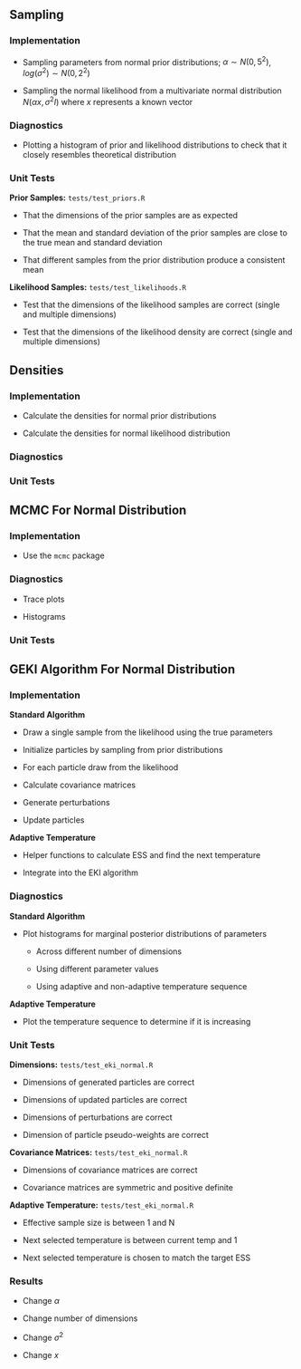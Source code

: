 ## Sampling

### Implementation

-   Sampling parameters from normal prior distributions; $\alpha \sim N(0, 5^2)$, $log(\sigma^2) \sim N(0, 2^2)$

-   Sampling the normal likelihood from a multivariate normal distribution $N(\alpha x, \sigma^2I)$ where $x$ represents a known vector

### Diagnostics

-   Plotting a histogram of prior and likelihood distributions to check that it closely resembles theoretical distribution

### Unit Tests

**Prior Samples:** `tests/test_priors.R`

-   That the dimensions of the prior samples are as expected

-   That the mean and standard deviation of the prior samples are close to the true mean and standard deviation

-   That different samples from the prior distribution produce a consistent mean

**Likelihood Samples:** `tests/test_likelihoods.R`

-   Test that the dimensions of the likelihood samples are correct (single and multiple dimensions)

-   Test that the dimensions of the likelihood density are correct (single and multiple dimensions)

## Densities

### Implementation

-   Calculate the densities for normal prior distributions

-   Calculate the densities for normal likelihood distribution

### **Diagnostics**

### **Unit Tests**

## MCMC For Normal Distribution

### Implementation

-   Use the `mcmc` package

### Diagnostics

-   Trace plots

-   Histograms

### Unit Tests

## **GEKI Algorithm For Normal Distribution**

### **Implementation**

**Standard Algorithm**

-   Draw a single sample from the likelihood using the true parameters

-   Initialize particles by sampling from prior distributions

-   For each particle draw from the likelihood

-   Calculate covariance matrices

-   Generate perturbations

-   Update particles

**Adaptive Temperature**

-   Helper functions to calculate ESS and find the next temperature

-   Integrate into the EKI algorithm

### Diagnostics

**Standard Algorithm**

-   Plot histograms for marginal posterior distributions of parameters

    -   Across different number of dimensions

    -   Using different parameter values

    -   Using adaptive and non-adaptive temperature sequence

**Adaptive Temperature**

-   Plot the temperature sequence to determine if it is increasing

### Unit Tests

**Dimensions:** `tests/test_eki_normal.R`

-   Dimensions of generated particles are correct

-   Dimensions of updated particles are correct

-   Dimensions of perturbations are correct

-   Dimension of particle pseudo-weights are correct

**Covariance Matrices:** `tests/test_eki_normal.R`

-   Dimensions of covariance matrices are correct

-   Covariance matrices are symmetric and positive definite

**Adaptive Temperature:** `tests/test_eki_normal.R`

-   Effective sample size is between 1 and N

-   Next selected temperature is between current temp and 1

-   Next selected temperature is chosen to match the target ESS

### Results

-   Change $\alpha$

-   Change number of dimensions

-   Change $\sigma^2$

-   Change $x$
